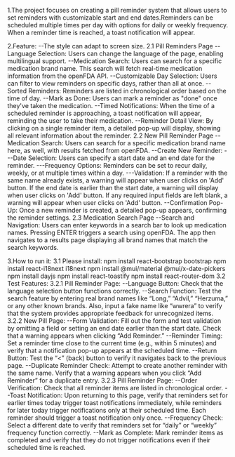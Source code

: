 1.The project focuses on creating a pill reminder system that allows users to set reminders with customizable start and end dates.Reminders can be scheduled multiple times per day with options for daily or weekly frequency. When a reminder time is reached, a toast notification will appear.

2.Feature:
--The style can adapt to screen size.
2.1 Pill Reminders Page
--Language Selection: Users can change the language of the page, enabling multilingual support.
--Medication Search: Users can search for a specific medication brand name. This search will fetch real-time medication information from the openFDA API.
--Customizable Day Selection: Users can filter to view reminders on specific days, rather than all at once.
--Sorted Reminders: Reminders are listed in chronological order based on the time of day.
--Mark as Done: Users can mark a reminder as "done" once they've taken the medication.
--Timed Notifications: When the time of a scheduled reminder is approaching, a toast notification will appear, reminding the user to take their medication.
--Reminder Detail View: By clicking on a single reminder item, a detailed pop-up will display, showing all relevant information about the reminder.
2.2 New Pill Reminder Page
--Medication Search: Users can search for a specific medication brand name here, as well, with results fetched from openFDA.
--Create New Reminder:
---Date Selection: Users can specify a start date and an end date for the reminder.
---Frequency Options: Reminders can be set to recur daily, weekly, or at multiple times within a day.
---Validation:
If a reminder with the same name already exists, a warning will appear when user clicks on 'Add' button.
If the end date is earlier than the start date, a warning will display when user clicks on 'Add' button.
If any required input fields are left blank, a warning will appear when user clicks on 'Add' button.
--Confirmation Pop-Up: Once a new reminder is created, a detailed pop-up appears, confirming the reminder settings.
2.3 Medication Search Page
--Search and Navigation:
Users can enter keywords in a search bar to look up medication names.
Pressing ENTER triggers a search using openFDA.
The app then navigates to a results page displaying all brand names that match the search keywords.

3.How to run it: 
3.1 Please install:
npm install react-bootstrap bootstrap
npm install react-i18next i18next
npm install @mui/material @mui/x-date-pickers
npm install dayjs
npm install react-toastify
npm install react-router-dom
3.2 Test Features:
3.2.1 Pill Reminder Page:
--Language Button: Check that the language selection button functions correctly.
--Search Function: Test the search feature by entering real brand names like “Long,” “Advil,” “Herzuma,” or any other known brands. Also, input a fake name like “wwrera” to verify that the system provides appropriate feedback for unrecognized items.
3.2.2 New Pill Page:
--Form Validation: Fill out the form and test validation by omitting a field or setting an end date earlier than the start date. Check that a warning appears when clicking “Add Reminder.”
--Reminder Timing: Set a reminder time close to the current time (e.g., within 5 minutes) and verify that a notification pop-up appears at the scheduled time.
--Return Button: Test the “<” (back) button to verify it navigates back to the previous page.
--Duplicate Reminder Check: Attempt to create another reminder with the same name. Verify that a warning appears when you click “Add Reminder” for a duplicate entry.
3.2.3 Pill Reminder Page:
--Order Verification: Check that all reminder items are listed in chronological order.
--Toast Notification: Upon returning to this page, verify that reminders set for earlier times today trigger toast notifications immediately, while reminders for later today trigger notifications only at their scheduled time. Each reminder should trigger a toast notification only once.
--Frequency Check: Select a different date to verify that reminders set for “daily” or “weekly” frequency function correctly.
--Mark as Complete: Mark reminder items as completed and verify that they do not trigger notifications even if their scheduled time is reached.



